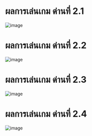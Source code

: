 # ผลการเล่นเกม ด่านที่ 2.1
![image](https://user-images.githubusercontent.com/92082453/144719375-43b1f006-3046-42bd-acec-c52bcfdd8ff4.png)
# ผลการเล่นเกม ด่านที่ 2.2
![image](https://user-images.githubusercontent.com/92082453/144719405-27d2a097-b0a2-469c-88e0-1d253911e109.png)
# ผลการเล่นเกม ด่านที่ 2.3
![image](https://user-images.githubusercontent.com/92082453/144719445-a10fd001-3fc3-4623-b3b1-387cd538a222.png)
# ผลการเล่นเกม ด่านที่ 2.4
![image](https://user-images.githubusercontent.com/92082453/144719483-3920b9a7-2754-40ba-a2b4-48df197119c5.png)
